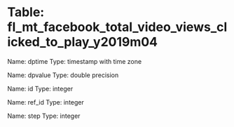 Table: fl_mt_facebook_total_video_views_clicked_to_play_y2019m04
================================================================

Name: dptime
Type: timestamp with time zone

Name: dpvalue
Type: double precision

Name: id
Type: integer

Name: ref_id
Type: integer

Name: step
Type: integer

